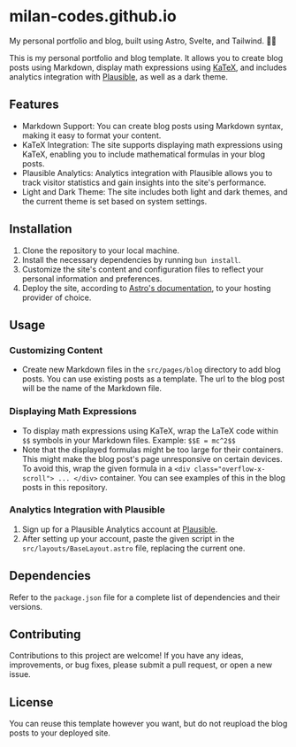 # milan-codes.github.io

My personal portfolio and blog, built using Astro, Svelte, and Tailwind. 👨‍💻

This is my personal portfolio and blog template. It allows you to create blog posts using Markdown, display math expressions using [KaTeX](https://katex.org/), and includes analytics integration with [Plausible](https://plausible.io/), as well as a dark theme.

## Features

- Markdown Support: You can create blog posts using Markdown syntax, making it easy to format your content.
- KaTeX Integration: The site supports displaying math expressions using KaTeX, enabling you to include mathematical formulas in your blog posts.
- Plausible Analytics: Analytics integration with Plausible allows you to track visitor statistics and gain insights into the site's performance.
- Light and Dark Theme: The site includes both light and dark themes, and the current theme is set based on system settings.

## Installation

1. Clone the repository to your local machine.
2. Install the necessary dependencies by running `bun install`.
3. Customize the site's content and configuration files to reflect your personal information and preferences.
4. Deploy the site, according to [Astro's documentation](https://docs.astro.build/en/guides/deploy/), to your hosting provider of choice.

## Usage

### Customizing Content

- Create new Markdown files in the `src/pages/blog` directory to add blog posts. You can use existing posts as a template. The url to the blog post will be the name of the Markdown file.

### Displaying Math Expressions

- To display math expressions using KaTeX, wrap the LaTeX code within `$$` symbols in your Markdown files.
   Example: `$$E = mc^2$$`
- Note that the displayed formulas might be too large for their containers. This might make the blog post's page unresponsive on certain devices. To avoid this, wrap the given formula in a `<div class="overflow-x-scroll"> ... </div>` container. You can see examples of this in the blog posts in this repository.

### Analytics Integration with Plausible

1. Sign up for a Plausible Analytics account at [Plausible](https://plausible.io).
2. After setting up your account, paste the given script in the `src/layouts/BaseLayout.astro` file, replacing the current one.

## Dependencies

Refer to the `package.json` file for a complete list of dependencies and their versions.

## Contributing

Contributions to this project are welcome! If you have any ideas, improvements, or bug fixes, please submit a pull request, or open a new issue.

## License

You can reuse this template however you want, but do not reupload the blog posts to your deployed site.
